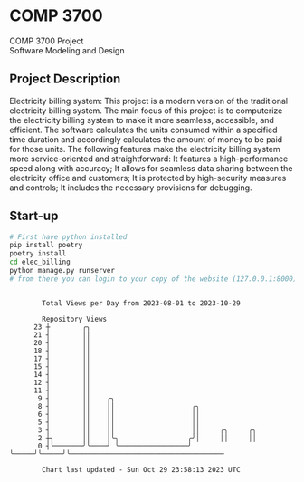 # COMP 3700
COMP 3700 Project  
Software Modeling and Design
## Project Description
Electricity billing system: This project is a modern version of the traditional electricity billing system. The main focus of this project is to computerize the electricity billing system to make it more seamless, accessible, and efficient. The software calculates the units consumed within a specified time duration and accordingly calculates the amount of money to be paid for those units. The following features make the electricity billing system more service-oriented and straightforward: It features a high-performance speed along with accuracy; It allows for seamless data sharing between the electricity office and customers; It is protected by high-security measures and controls; It includes the necessary provisions for debugging.

## Start-up
```bash
# First have python installed
pip install poetry
poetry install
cd elec_billing
python manage.py runserver
# from there you can login to your copy of the website (127.0.0.1:8000), default creds are admin/admin
```

```

        Total Views per Day from 2023-08-01 to 2023-10-29

        Repository Views
      23 ┼        ╭╮
      21 ┤        ││
      20 ┤        ││
      18 ┤        ││
      17 ┤        ││
      15 ┤        ││
      14 ┤        ││
      12 ┤        ││
      11 ┤        ││
       9 ┤        ││    ╭╮
       8 ┤        ││    ││                   ╭╮
       6 ┤        ││    ││                   ││
       5 ┤        ││    ││                   ││
       3 ┤        ││    ││                   ││     ╭╮     ╭╮
       2 ┼╮       ││    │╰╮                 ╭╯│     ││     ││
       0 ┤╰───────╯╰────╯ ╰─────────────────╯ ╰─────╯╰─────╯╰──────────────────────────────────────

        Chart last updated - Sun Oct 29 23:58:13 2023 UTC
        
```

